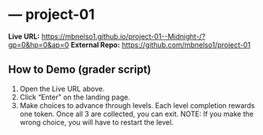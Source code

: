 # <Project Title> — project-01

**Live URL:** https://mbnelso1.github.io/project-01--Midnight-/?gp=0&hp=0&ap=0
**External Repo:** https://github.com/mbnelso1/project-01


## How to Demo (grader script)
1) Open the Live URL above.
2) Click “Enter” on the landing page.
3) Make choices to advance through levels. Each level completion rewards one token. Once all 3 are collected, you can exit.
NOTE: If you make the wrong choice, you will have to restart the level.

